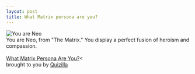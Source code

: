 ```yaml
---
layout: post
title: What Matrix persona are you?
---
```


<img src="http://images.quizilla.com/T/trinitykills/1052702439_esQuiz3neo.jpg" border="0" alt="You are Neo"><br/>You are Neo, from "The Matrix." You display a perfect fusion of heroism and compassion.
<br/><br/><a href="http://quizilla.com/users/trinitykills/quizzes/What%20Matrix%20Persona%20Are%20You%3F/">  What Matrix Persona Are You?</font></a><<br/>brought to you by <a href="http://quizilla.com">Quizilla</a>
